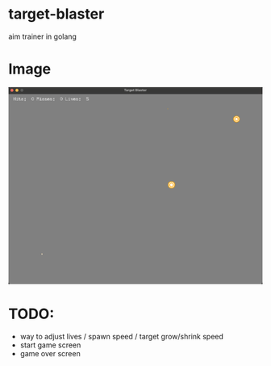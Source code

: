 # target-blaster
aim trainer in golang

# Image
![Alt text](/image.png)

# TODO:
- way to adjust lives / spawn speed / target grow/shrink speed
- start game screen
- game over screen
